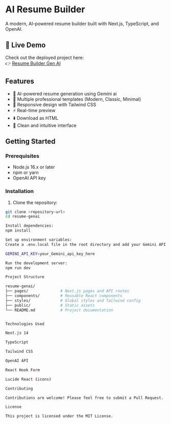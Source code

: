 # AI Resume Builder

A modern, AI-powered resume builder built with Next.js, TypeScript, and OpenAI.

## 🚀 Live Demo

Check out the deployed project here:  
👉 [Resume Builder Gen AI](https://resume-builder-gen-ai.vercel.app/)

## Features

- 🤖 AI-powered resume generation using Gemini ai 
- 🎨 Multiple professional templates (Modern, Classic, Minimal)
- 📱 Responsive design with Tailwind CSS
- ⚡ Real-time preview
- ⬇️ Download as HTML
- 🎯 Clean and intuitive interface

## Getting Started

### Prerequisites

- Node.js 16.x or later
- npm or yarn
- OpenAI API key

### Installation

1. Clone the repository:
```bash
git clone <repository-url>
cd resume-genai

Install dependencies:
npm install

Set up environment variables:
Create a .env.local file in the root directory and add your Gemini API key:

GEMINI_API_KEY=your_Gemini_api_key_here

Run the development server:
npm run dev

Project Structure

resume-genai/
├── pages/              # Next.js pages and API routes
├── components/         # Reusable React components
├── styles/             # Global styles and Tailwind config
├── public/             # Static assets
└── README.md           # Project documentation


Technologies Used

Next.js 14

TypeScript

Tailwind CSS

OpenAI API

React Hook Form

Lucide React (icons)

Contributing

Contributions are welcome! Please feel free to submit a Pull Request.

License

This project is licensed under the MIT License.







